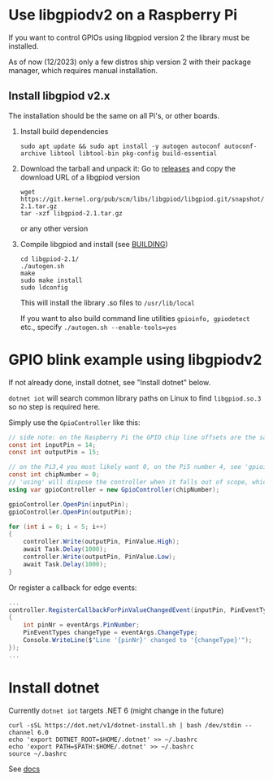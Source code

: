 # Use libgpiodv2 on a Raspberry Pi

If you want to control GPIOs using libgpiod version 2 the library must be installed.

As of now (12/2023) only a few distros ship version 2 with their package manager, which requires manual installation.

## Install libgpiod v2.x

The installation should be the same on all Pi's, or other boards.

1. Install build dependencies

   ``````shell
   sudo apt update && sudo apt install -y autogen autoconf autoconf-archive libtool libtool-bin pkg-config build-essential
   
   ``````

2. Download the tarball and unpack it: Go to [releases](https://git.kernel.org/pub/scm/libs/libgpiod/libgpiod.git/refs/) and copy the download URL of a libgpiod version

   ``````shell
   wget https://git.kernel.org/pub/scm/libs/libgpiod/libgpiod.git/snapshot/libgpiod-2.1.tar.gz
   tar -xzf libgpiod-2.1.tar.gz
   ``````

   or any other version

3. Compile libgpiod and install (see [BUILDING](https://git.kernel.org/pub/scm/libs/libgpiod/libgpiod.git/about/))

   ``````shell
   cd libgpiod-2.1/
   ./autogen.sh
   make
   sudo make install
   sudo ldconfig
   ``````

   This will install the library .so files to `/usr/lib/local`

   If you want to also build command line utilities `gpioinfo, gpiodetect` etc., specify `./autogen.sh --enable-tools=yes`



# GPIO blink example using libgpiodv2

If not already done, install dotnet, see "Install dotnet" below.

`dotnet iot` will search common library paths on Linux to find `libgpiod.so.3` so no step is required here.

Simply use the `GpioController` like this:

``````c#
// side note: on the Raspberry Pi the GPIO chip line offsets are the same numbers as the usual BCM GPIO numbering, which is convenient
const int inputPin = 14;
const int outputPin = 15;

// on the Pi3,4 you most likely want 0, on the Pi5 number 4, see 'gpioinfo' tool
const int chipNumber = 0;
// 'using' will dispose the controller when it falls out of scope, which will un-claim lines
using var gpioController = new GpioController(chipNumber);

gpioController.OpenPin(inputPin);
gpioController.OpenPin(outputPin);

for (int i = 0; i < 5; i++)
{
    controller.Write(outputPin, PinValue.High);
    await Task.Delay(1000);
    controller.Write(outputPin, PinValue.Low);
    await Task.Delay(1000);
}
``````

Or register a callback for edge events:

``````c#
...
controller.RegisterCallbackForPinValueChangedEvent(inputPin, PinEventTypes.Falling | PinEventTypes.Rising, (sender, eventArgs) =>
{
    int pinNr = eventArgs.PinNumber;
    PinEventTypes changeType = eventArgs.ChangeType;
    Console.WriteLine($"Line '{pinNr}' changed to '{changeType}'");
});
...
``````



# Install dotnet

Currently `dotnet iot` targets .NET 6 (might change in the future)

``````shell
curl -sSL https://dot.net/v1/dotnet-install.sh | bash /dev/stdin --channel 6.0
echo 'export DOTNET_ROOT=$HOME/.dotnet' >> ~/.bashrc
echo 'export PATH=$PATH:$HOME/.dotnet' >> ~/.bashrc
source ~/.bashrc
``````

See [docs](https://learn.microsoft.com/de-de/dotnet/iot/deployment)